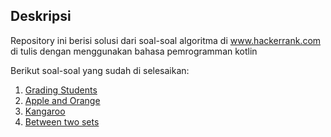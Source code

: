 ## Deskripsi

Repository ini berisi solusi dari soal-soal algoritma di www.hackerrank.com di tulis dengan menggunakan bahasa pemrogramman kotlin

Berikut soal-soal yang sudah di selesaikan:
1. [Grading Students](https://www.hackerrank.com/challenges/grading/problem)
2. [Apple and Orange](https://www.hackerrank.com/challenges/apple-and-orange/problem)
3. [Kangaroo](https://www.hackerrank.com/challenges/kangaroo/problem)
4. [Between two sets](https://www.hackerrank.com/challenges/between-two-sets/problem)